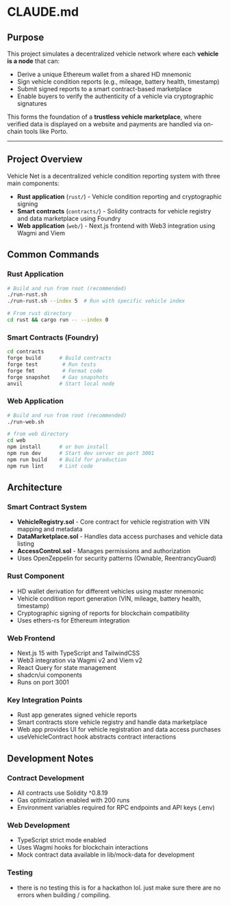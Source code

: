 # CLAUDE.md

## Purpose

This project simulates a decentralized vehicle network where each **vehicle is a node** that can:

- Derive a unique Ethereum wallet from a shared HD mnemonic
- Sign vehicle condition reports (e.g., mileage, battery health, timestamp)
- Submit signed reports to a smart contract-based marketplace
- Enable buyers to verify the authenticity of a vehicle via cryptographic signatures

This forms the foundation of a **trustless vehicle marketplace**, where verified data is displayed on a website and payments are handled via on-chain tools like Porto.

---

## Project Overview

Vehicle Net is a decentralized vehicle condition reporting system with three main components:

- **Rust application** (`rust/`) - Vehicle condition reporting and cryptographic signing
- **Smart contracts** (`contracts/`) - Solidity contracts for vehicle registry and data marketplace using Foundry
- **Web application** (`web/`) - Next.js frontend with Web3 integration using Wagmi and Viem

## Common Commands

### Rust Application

```bash
# Build and run from root (recommended)
./run-rust.sh
./run-rust.sh --index 5  # Run with specific vehicle index

# From rust directory
cd rust && cargo run -- --index 0
```

### Smart Contracts (Foundry)

```bash
cd contracts
forge build      # Build contracts
forge test        # Run tests
forge fmt         # Format code
forge snapshot    # Gas snapshots
anvil            # Start local node
```

### Web Application

```bash
# Build and run from root (recommended)
./run-web.sh

# from web directory
cd web
npm install      # or bun install
npm run dev      # Start dev server on port 3001
npm run build    # Build for production
npm run lint     # Lint code
```

## Architecture

### Smart Contract System

- **VehicleRegistry.sol** - Core contract for vehicle registration with VIN mapping and metadata
- **DataMarketplace.sol** - Handles data access purchases and vehicle data listing
- **AccessControl.sol** - Manages permissions and authorization
- Uses OpenZeppelin for security patterns (Ownable, ReentrancyGuard)

### Rust Component

- HD wallet derivation for different vehicles using master mnemonic
- Vehicle condition report generation (VIN, mileage, battery health, timestamp)
- Cryptographic signing of reports for blockchain compatibility
- Uses ethers-rs for Ethereum integration

### Web Frontend

- Next.js 15 with TypeScript and TailwindCSS
- Web3 integration via Wagmi v2 and Viem v2
- React Query for state management
- shadcn/ui components
- Runs on port 3001

### Key Integration Points

- Rust app generates signed vehicle reports
- Smart contracts store vehicle registry and handle data marketplace
- Web app provides UI for vehicle registration and data access purchases
- useVehicleContract hook abstracts contract interactions

## Development Notes

### Contract Development

- All contracts use Solidity ^0.8.19
- Gas optimization enabled with 200 runs
- Environment variables required for RPC endpoints and API keys (.env)

### Web Development  

- TypeScript strict mode enabled
- Uses Wagmi hooks for blockchain interactions
- Mock contract data available in lib/mock-data for development

### Testing

- there is no testing this is for a hackathon lol. just make sure there are no errors when building / compiling.
